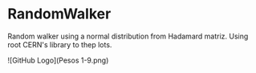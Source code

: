# RandomWalker
Random walker using  a normal distribution from Hadamard matriz. 
Using root CERN's library to thep lots.

![GitHub Logo](Pesos 1-9.png)
